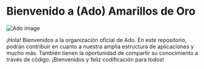 # Bienvenido a (Ado) Amarillos de Oro

![Ado image](https://firebasestorage.googleapis.com/v0/b/testing-files-b4524.appspot.com/o/amarillos-logo.png?alt=media&token=3c210cbd-b9df-4b1e-907d-133a94769000)

¡Hola! Bienvenidos a la organización oficial de Ado. En este repositorio, podrán contribuir en cuanto a nuestra amplia estructura de aplicaciones y mucho más. También tienen la oportunidad de compartir su conocimiento a través de código. ¡Bienvenidos y feliz codificación para todos!
